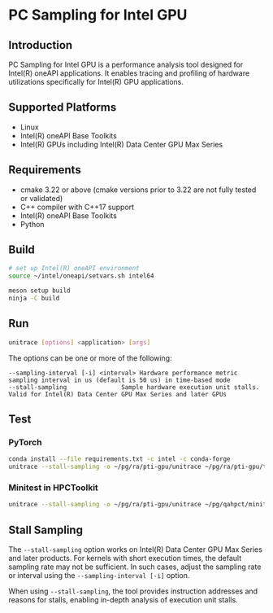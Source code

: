 # PC Sampling for Intel GPU

## Introduction

PC Sampling for Intel GPU is a performance analysis tool designed for Intel(R) oneAPI applications. It enables tracing and profiling of hardware utilizations specifically for Intel(R) GPU applications.

## Supported Platforms

- Linux
- Intel(R) oneAPI Base Toolkits
- Intel(R) GPUs including Intel(R) Data Center GPU Max Series

## Requirements

- cmake 3.22 or above (cmake versions prior to 3.22 are not fully tested or validated)
- C++ compiler with C++17 support
- Intel(R) oneAPI Base Toolkits
- Python

## Build

```sh
# set up Intel(R) oneAPI environment
source ~/intel/oneapi/setvars.sh intel64

meson setup build
ninja -C build
```

## Run

```sh
unitrace [options] <application> [args]
```

The options can be one or more of the following:

```
--sampling-interval [-i] <interval> Hardware performance metric sampling interval in us (default is 50 us) in time-based mode
--stall-sampling               Sample hardware execution unit stalls. Valid for Intel(R) Data Center GPU Max Series and later GPUs
```

## Test

### PyTorch
```sh
conda install --file requirements.txt -c intel -c conda-forge
unitrace --stall-sampling -o ~/pg/ra/pti-gpu/unitrace ~/pg/ra/pti-gpu/test/python/resnet50.py
```

### Minitest in HPCToolkit
```sh
unitrace --stall-sampling -o ~/pg/ra/pti-gpu/unitrace ~/pg/qahpct/minitest/intelgpu/single.sycloffload.ipcx/single.sycloffload.icpx.intelgpu
```

## Stall Sampling

The `--stall-sampling` option works on Intel(R) Data Center GPU Max Series and later products. For kernels with short execution times, the default sampling rate may not be sufficient. In such cases, adjust the sampling rate or interval using the `--sampling-interval [-i]` option.

When using `--stall-sampling`, the tool provides instruction addresses and reasons for stalls, enabling in-depth analysis of execution unit stalls.
